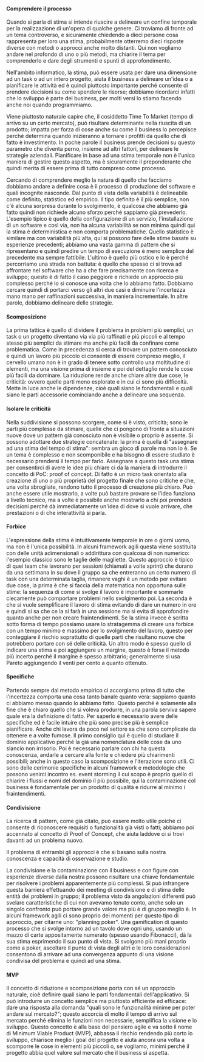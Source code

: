 #### Comprendere il processo

Quando si parla di stima si intende riuscire a delineare un confine temporale per la realizzazione di un'opera di qualche genere. Ci troviamo di fronte ad un tema controverso, e sicuramente chiedendo a dieci persone cosa rappresenta per loro una stima, probabilmente  otterremo dieci risposte diverse con metodi o approcci anche molto distanti. Qui non vogliamo andare nel profondo di uno o più metodi, ma chiarire il tema per comprenderlo e dare degli strumenti e spunti di approfondimento.

Nell'ambito informatico, la stima, può essere usata per dare una dimensione ad un task o ad un intero progetto, aiuta il business a delineare un'idea o a pianificare le attività ed è quindi piuttosto importante perché consente di prendere decisioni su come spendere le risorse; dobbiamo ricordarci infatti che lo sviluppo è parte del business, per molti versi lo stiamo facendo anche noi quando programmiamo.

Viene piuttosto naturale capire che, il cosiddetto Time To Market (tempo di arrivo su un certo mercato), può risultare determinante nella riuscita di un prodotto; impatta per forza di cose anche su come il business lo percepisce perché determina quando inizieranno a tornare i profitti da quello che di fatto è investimento. In poche parole il business prende decisioni su questo parametro che diventa perno, insieme ad altri fattori, per delineare le strategie aziendali. Pianificare in base ad una stima temporale non è l'unica maniera di gestire questo aspetto, ma è sicuramente il preponderante che quindi merita di essere prima di tutto compreso come processo.

Cercando di comprendere meglio la natura di quello che facciamo dobbiamo andare a definire cosa è il processo di produzione del software e quali incognite nasconde. Dal punto di vista della variabilità è delineabile come definito, statistico ed empirico. Il tipo definito è il più semplice, non c'è alcuna sorpresa durante lo svolgimento, è qualcosa che abbiamo già fatto quindi non richiede alcuno sforzo perché sappiamo già prevederlo. L'esempio tipico è quello della configurazione di un servizio, l'installazione di un software e così via, non ha alcuna variabilità se non minima quindi qui la stima è deterministica e non comporta problematiche. Quello statistico è similare ma con variabilità più alta, qui si possono fare delle stime basate su esperienze precedenti; abbiamo una vasta gamma di pattern che si ripresentano e quindi predire un tempo di esecuzione è meno semplice del precedente ma sempre fattibile.
L'ultimo è quello più ostico e lo è perché percorriamo una strada non battuta: è quello che spesso ci si trova ad affrontare nel software che ha a che fare precisamente con ricerca e sviluppo; questo è di fatto il caso peggiore e richiede un approccio più complesso perché lo si conosce una volta che lo abbiamo fatto. Dobbiamo cercare quindi di portarci verso gli altri due casi e diminuire l'incertezza mano mano per raffinazioni successiva, in maniera incrementale. In altre parole, dobbiamo delineare delle strategie.

#### Scomposizione

La prima tattica è quello di dividere il problema in problemi più semplici, un task o un progetto diventano via via più raffinati e più piccoli e al tempo stesso più semplici da stimare ma anche più facili da confinare come problematica. Come in precedenza si cerca di trovare un pattern conosciuto e quindi un lavoro più piccolo ci consente di essere compreso meglio, il cervello umano non è in grado di tenere sotto controllo una moltitudine di elementi, ma una visione prima di insieme e poi del dettaglio rende le cose più facili da dominare. La riduzione rende anche chiare altre due cose, le criticità: ovvero quelle parti meno esplorate e in cui ci sono più difficoltà. Mette in luce anche le dipendenze, cioè quali siano le fondamentali e quali siano le parti accessorie cominciando anche a delineare una sequenza.

#### Isolare le criticità

Nella suddivisione si possono scorgere, come si è visto, criticità; sono le parti più complesse da stimare, quelle che ci pongono di fronte a situazioni nuove dove un pattern già conosciuto non è visibile o proprio è assente. Si possono adottare due strategie concatenate: la prima è quella di "assegnare ad una stima del tempo di stima": sembra un gioco di parole ma non lo è. Se un tema è complesso e non scomponibile e ha bisogno di essere studiato è necessario prendersi il tempo per farlo. Assegnare a questo task una stima per consentirci di avere le idee più chiare ci da la maniera di introdurre il concetto di PoC: proof of concept. Di fatto è un micro task orientato alla creazione di uno o più proprietà del progetto finale che sono critiche e che, una volta sbrogliate, rendono tutto il processo di creazione più chiaro. Può anche essere utile mostrarlo, a volte può bastare provare se l'idea funziona a livello tecnico, ma a volte è possibile anche mostrarlo a chi poi prenderà decisioni perché dà immediatamente un'idea di dove si vuole arrivare, che prestazioni o di che interattività si parla.

#### Forbice

L'espressione della stima è intuitivamente temporale in ore o giorni uomo, ma non è l'unica possibilità. In alcuni framework agili questa viene sostituita con delle unità adimensionali o addirittura con qualcosa di non numerico: l'esempio classico sono le taglie delle magliette. Questo approccio è tipico di quei team che lavorano per sessioni (chiamati a volte sprint) che durano da una settimana in su dove il gruppo sa che entreranno un certo numero di task con una determinata taglia, rimanere vaghi è un metodo per evitare due cose, la prima è che si faccia della matematica non opportuna sulle stime: la sequenza di come si svolge il lavoro è importante e sommarle ciecamente può comportare problemi nello svolgimento poi. La seconda è che si vuole semplificare il lavoro di stima evitando di dare un numero in ore e quindi si sa che ce la si farà in una sessione ma si evita di approfondire quanto anche per non creare fraintendimenti.
Se la stima invece è scritta sotto forma di tempo possiamo usare lo stratagemma di creare una forbice con un tempo minimo e massimo per lo svolgimento del lavoro, questo per conteggiare il rischio soprattutto di quelle parti che risultano nuove che potrebbero portare con sé delle criticità. Un altro modo è spesso quello di indicare una stima e poi aggiungere un margine, questo è forse il metodo più incerto perché il margine è spesso arbitrario; generalmente si usa Pareto aggiungendo il venti per cento a quanto ottenuto.

#### Specifiche

Partendo sempre dal metodo empirico ci accorgiamo prima di tutto che l'incertezza comporta una cosa tanto banale quanto vera: sappiamo quanto ci abbiamo messo quando lo abbiamo fatto. Questo perché è solamente alla fine che è chiaro quello che si voleva produrre, in una parola serviva sapere quale era la definizione di fatto.
Per saperlo è necessario avere delle specifiche ed è facile intuire che più sono precise più è semplice pianificare. Anche chi lavora da poco nel settore sa che sono complicate da ottenere e a volte fumose. Il primo consiglio qui è quello di studiare il dominio applicativo perché la già una nomenclatura delle cose da uno slancio non irrisorio. Poi è necessario parlare con chi ha questa conoscenza, andarle a cercare alla fonte e chiedere più chiarimenti possibili; anche in questo caso la scomposizione e l'iterazione sono utili. Ci sono delle cerimonie specifiche in alcuni framework e metodologie che possono venirci incontro es. event storming il cui scopo è proprio quello di chiarire i flussi e nomi del dominio il più possibile, qui la contaminazione col business è fondamentale per un prodotto di qualità e ridurre al minimo i fraintendimenti.

#### Condivisione

La ricerca di pattern, come già citato, può essere molto utile poiché ci consente di riconoscere requisiti o funzionalità già visti o fatti; abbiamo poi accennato al concetto di Proof of Concept, che aiuta laddove ci si trovi davanti ad un problema nuovo. 

Il problema di entrambi gli approcci è che si basano sulla nostra conoscenza e capacità di osservazione e studio.

La condivisione e la contaminazione con il business e con figure con esperienze diverse dalla nostra possono risultare una chiave fondamentale per risolvere i problemi apparentemente più complessi.
Si può infrangere questa barriera effettuando dei meeting di condivisione e di stima delle entità dei problemi in gruppo; il problema visto da angolazioni differenti può svelare caratteristiche di cui non avevamo tenuto conto, anche solo un singolo confronto può portare grande valore ma più è di gruppo meglio è.
In alcuni framework agili ci sono proprio dei momenti per questo tipo di approccio, per citarne uno: "planning poker". Una gamification di questo processo che si svolge intorno ad un tavolo dove ogni uno, usando un mazzo di carte appositamente numerato (spesso usando Fibonacci), dà la sua stima esprimendo il suo punto di vista. Si svolgono più mani proprio come a poker, ascoltare il punto di vista degli altri e le loro considerazioni consentono di arrivare ad una convergenza appunto di una visione condivisa del problema e quindi ad una stima.

#### MVP

Il concetto di riduzione e scomposizione porta con sé un approccio naturale, cioè definire quali siano le parti fondamentali dell'applicativo. Si può introdurre un concetto semplice ma piuttosto efficiente ed efficace: dare una risposta alla domanda "quali sono le funzionalità minime per poter andare sul mercato?"; questo accorcia di molto il tempo di arrivo sul mercato perché elimina le funzioni non necessarie, semplifica la visione e lo sviluppo. Questo concetto è alla base del pensiero agile e va sotto il nome di Minimum Viable Product (MVP), abbassa il rischio rendendo più corto lo sviluppo, chiarisce meglio i goal del progetto e aiuta ancora una volta a scomporre le cose in elementi più piccoli o, se vogliamo, minimi perché il progetto abbia quel valore sul mercato che il business si aspetta.
